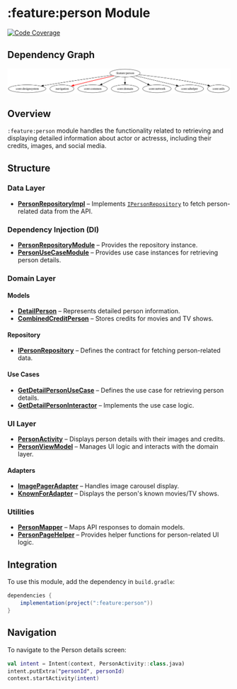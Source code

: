 # :feature:person Module

[![Code Coverage][feature-person-coverage-badge]][feature-person-coverage-link]

## Dependency Graph

![Dependency graph](../../docs/images/module-graphs/feature-person.svg)

## Overview

`:feature:person` module handles the functionality related to retrieving and displaying detailed information about actor or actresss, including their credits, images, and social media.

## Structure

### Data Layer

- **[PersonRepositoryImpl](../person/src/main/kotlin/com/waffiq/bazz_movies/feature/person/data/repository/PersonRepositoryImpl.kt)** – Implements [`IPersonRepository`](./src/main/kotlin/com/waffiq/bazz_movies/feature/person/domain/repository/IPersonRepository.kt) to fetch person-related data from the API.

### Dependency Injection (DI)

- **[PersonRepositoryModule](../person/src/main/kotlin/com/waffiq/bazz_movies/feature/person/di/PersonRepositoryModule.kt)** – Provides the repository instance.
- **[PersonUseCaseModule](../person/src/main/kotlin/com/waffiq/bazz_movies/feature/person/di/PersonUseCaseModule.kt)** – Provides use case instances for retrieving person details.

### Domain Layer

#### Models

- **[DetailPerson](../person/src/main/kotlin/com/waffiq/bazz_movies/feature/person/domain/model/DetailPerson.kt)** – Represents detailed person information.
- **[CombinedCreditPerson](../person/src/main/kotlin/com/waffiq/bazz_movies/feature/person/domain/model/CombinedCreditPerson.kt)** – Stores credits for movies and TV shows.

#### Repository

- **[IPersonRepository](../person/src/main/kotlin/com/waffiq/bazz_movies/feature/person/domain/repository/IPersonRepository.kt)** – Defines the contract for fetching person-related data.

#### Use Cases

- **[GetDetailPersonUseCase](../person/src/main/kotlin/com/waffiq/bazz_movies/feature/person/domain/usecase/GetDetailPersonUseCase.kt)** – Defines the use case for retrieving person details.
- **[GetDetailPersonInteractor](../person/src/main/kotlin/com/waffiq/bazz_movies/feature/person/domain/usecase/GetDetailPersonInteractor.kt)** – Implements the use case logic.

### UI Layer

- **[PersonActivity](../person/src/main/kotlin/com/waffiq/bazz_movies/feature/person/ui/PersonActivity.kt)** – Displays person details with their images and credits.
- **[PersonViewModel](../person/src/main/kotlin/com/waffiq/bazz_movies/feature/person/ui/PersonViewModel.kt)** – Manages UI logic and interacts with the domain layer.

#### Adapters

- **[ImagePagerAdapter](../person/src/main/kotlin/com/waffiq/bazz_movies/feature/person/ui/adapter/ImagePagerAdapter.kt)** – Handles image carousel display.
- **[KnownForAdapter](../person/src/main/kotlin/com/waffiq/bazz_movies/feature/person/ui/adapter/KnownForAdapter.kt)** – Displays the person's known movies/TV shows.

### Utilities

- **[PersonMapper](../person/src/main/kotlin/com/waffiq/bazz_movies/feature/person/utils/mapper/PersonMapper.kt)** – Maps API responses to domain models.
- **[PersonPageHelper](../person/src/main/kotlin/com/waffiq/bazz_movies/feature/person/utils/helper/PersonPageHelper.kt)** – Provides helper functions for person-related UI logic.

## Integration

To use this module, add the dependency in `build.gradle`:

```gradle
dependencies {
    implementation(project(":feature:person"))
}
```

## Navigation

To navigate to the Person details screen:

```kotlin
val intent = Intent(context, PersonActivity::class.java)
intent.putExtra("personId", personId)
context.startActivity(intent)
```

<!-- LINK -->

[feature-person-coverage-badge]: https://codecov.io/gh/waffiqaziz/BAZZ-Movies/branch/main/graph/badge.svg?flag=feature-person
[feature-person-coverage-link]: https://app.codecov.io/gh/waffiqaziz/BAZZ-Movies/tree/main/feature/person/src/main/kotlin/com/waffiq/bazz_movies/feature/person
